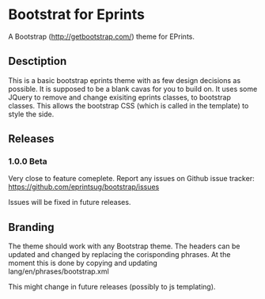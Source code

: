 # Bootstrat for Eprints  

A Bootstrap (http://getbootstrap.com/) theme for EPrints. 

## Desctiption

This is a basic bootstrap eprints theme with as few design decisions as possible. It is supposed to be a blank cavas for you to build on. It uses some JQuery to remove and change exisiting eprints classes, to bootstrap classes. This allows the bootstrap CSS (which is called in the template) to style the side.

## Releases 

### 1.0.0 Beta

Very close to feature comeplete. Report any issues on Github issue tracker: https://github.com/eprintsug/bootstrap/issues

Issues will be fixed in future releases.

## Branding

The theme should work with any Bootstrap theme. The headers can be updated and changed by replacing the corisponding phrases. At the moment this is done by copying and updating lang/en/phrases/bootstrap.xml

This might change in future releases (possibly to js templating). 

